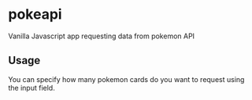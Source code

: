 # pokeapi
Vanilla Javascript app requesting data from pokemon API

## Usage
You can specify how many pokemon cards do you want to request using the input field.
